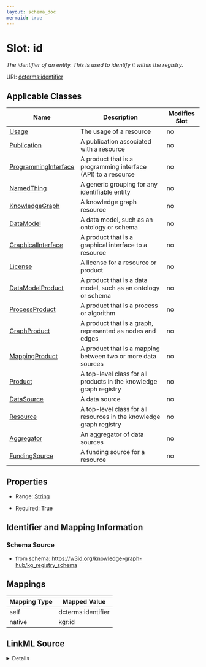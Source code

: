 ```yaml
---
layout: schema_doc
mermaid: true
---
```




# Slot: id


_The identifier of an entity. This is used to identify it within the registry._





URI: [dcterms:identifier](http://purl.org/dc/terms/identifier)



<!-- no inheritance hierarchy -->





## Applicable Classes

| Name | Description | Modifies Slot |
| --- | --- | --- |
| [Usage](Usage.html) | The usage of a resource |  no  |
| [Publication](Publication.html) | A publication associated with a resource |  no  |
| [ProgrammingInterface](ProgrammingInterface.html) | A product that is a programming interface (API) to a resource |  no  |
| [NamedThing](NamedThing.html) | A generic grouping for any identifiable entity |  no  |
| [KnowledgeGraph](KnowledgeGraph.html) | A knowledge graph resource |  no  |
| [DataModel](DataModel.html) | A data model, such as an ontology or schema |  no  |
| [GraphicalInterface](GraphicalInterface.html) | A product that is a graphical interface to a resource |  no  |
| [License](License.html) | A license for a resource or product |  no  |
| [DataModelProduct](DataModelProduct.html) | A product that is a data model, such as an ontology or schema |  no  |
| [ProcessProduct](ProcessProduct.html) | A product that is a process or algorithm |  no  |
| [GraphProduct](GraphProduct.html) | A product that is a graph, represented as nodes and edges |  no  |
| [MappingProduct](MappingProduct.html) | A product that is a mapping between two or more data sources |  no  |
| [Product](Product.html) | A top-level class for all products in the knowledge graph registry |  no  |
| [DataSource](DataSource.html) | A data source |  no  |
| [Resource](Resource.html) | A top-level class for all resources in the knowledge graph registry |  no  |
| [Aggregator](Aggregator.html) | An aggregator of data sources |  no  |
| [FundingSource](FundingSource.html) | A funding source for a resource |  no  |







## Properties

* Range: [String](String.html)

* Required: True





## Identifier and Mapping Information







### Schema Source


* from schema: https://w3id.org/knowledge-graph-hub/kg_registry_schema




## Mappings

| Mapping Type | Mapped Value |
| ---  | ---  |
| self | dcterms:identifier |
| native | kgr:id |




## LinkML Source

<details>
```yaml
name: id
description: The identifier of an entity. This is used to identify it within the registry.
from_schema: https://w3id.org/knowledge-graph-hub/kg_registry_schema
rank: 1000
slot_uri: dcterms:identifier
identifier: true
alias: id
domain_of:
- NamedThing
range: string
required: true

```
</details>
